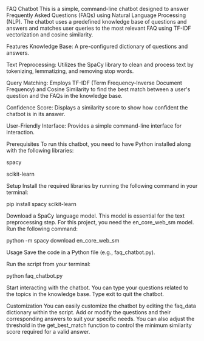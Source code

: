 FAQ Chatbot
This is a simple, command-line chatbot designed to answer Frequently Asked Questions (FAQs) using Natural Language Processing (NLP). The chatbot uses a predefined knowledge base of questions and answers and matches user queries to the most relevant FAQ using TF-IDF vectorization and cosine similarity.

Features
Knowledge Base: A pre-configured dictionary of questions and answers.

Text Preprocessing: Utilizes the SpaCy library to clean and process text by tokenizing, lemmatizing, and removing stop words.

Query Matching: Employs TF-IDF (Term Frequency-Inverse Document Frequency) and Cosine Similarity to find the best match between a user's question and the FAQs in the knowledge base.

Confidence Score: Displays a similarity score to show how confident the chatbot is in its answer.

User-Friendly Interface: Provides a simple command-line interface for interaction.

Prerequisites
To run this chatbot, you need to have Python installed along with the following libraries:

spacy

scikit-learn

Setup
Install the required libraries by running the following command in your terminal:

pip install spacy scikit-learn

Download a SpaCy language model. This model is essential for the text preprocessing step. For this project, you need the en_core_web_sm model. Run the following command:

python -m spacy download en_core_web_sm

Usage
Save the code in a Python file (e.g., faq_chatbot.py).

Run the script from your terminal:

python faq_chatbot.py

Start interacting with the chatbot. You can type your questions related to the topics in the knowledge base. Type exit to quit the chatbot.

Customization
You can easily customize the chatbot by editing the faq_data dictionary within the script. Add or modify the questions and their corresponding answers to suit your specific needs. You can also adjust the threshold in the get_best_match function to control the minimum similarity score required for a valid answer.